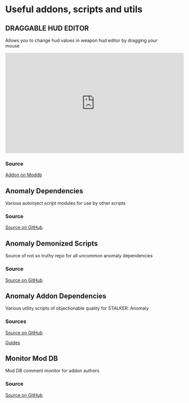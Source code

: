 # Useful addons, scripts and utils

## DRAGGABLE HUD EDITOR

Allows you to change hud values in weapon hud editor by dragging your mouse

<iframe width="560" height="315"
    src="https://www.youtube.com/embed/sYUMyUDYZmg"
    title="YouTube video player"
    frameborder="0"
    allow="accelerometer; autoplay; clipboard-write; encrypted-media; gyroscope; picture-in-picture"
    allowfullscreen>
</iframe>

### Source

[Addon on Moddb](https://www.moddb.com/mods/stalker-anomaly/addons/draggable-hud-editor)

## Anomaly Dependencies

Various autoinject script modules for use by other scripts

### Source

[Source on GitHub](https://github.com/ahuyn/anomaly-dependencies)

## Anomaly Demonized Scripts

Source of not so truthy repo for all uncommon anomaly dependencies

### Source

[Source on GitHub](https://github.com/themrdemonized/anomaly-demonized-scripts)

## Anomaly Addon Dependencies

Various utility scripts of objectionable quality for STALKER: Anomaly

### Sources

[Source on GitHub](https://github.com/Aoldri/anomaly-addon-deps)

[Guides](https://docs.google.com/document/d/1o3GjxHd0dMoe_QswrTS3AdInq4j8eWGA2LTiES6Om-E)

## Monitor Mod DB

Mod DB comment monitor for addon authors

### Source

[Source on GitHub](https://github.com/Ishmaeel/monitor-moddb)